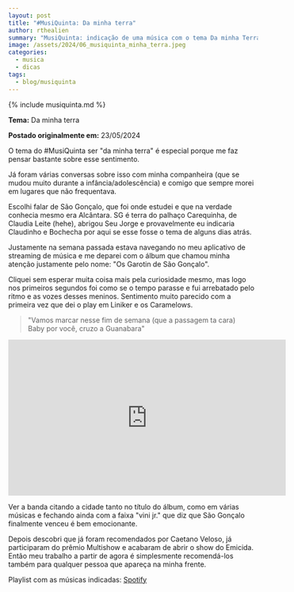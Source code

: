 ```yaml
---
layout: post
title: "#MusiQuinta: Da minha terra"
author: rthealien
summary: "MusiQuinta: indicação de uma música com o tema Da minha Terra"
image: /assets/2024/06_musiquinta_minha_terra.jpeg
categories:
  - musica
  - dicas
tags:
  - blog/musiquinta
---
```


{% include musiquinta.md %}

**Tema:** Da minha terra

**Postado originalmente em:** 23/05/2024


O tema do \#MusiQuinta ser "da minha terra" é especial porque me faz pensar bastante sobre esse sentimento.

Já foram várias conversas sobre isso com minha companheira (que se mudou muito durante a infância/adolescência) e comigo que sempre morei em lugares que não frequentava.

Escolhi falar de São Gonçalo, que foi onde estudei e que na verdade conhecia mesmo era Alcântara. SG é terra do palhaço Carequinha, de Claudia Leite (hehe), abrigou Seu Jorge e provavelmente eu indicaria Claudinho e Bochecha por aqui se esse fosse o tema de alguns dias atrás.

Justamente na semana passada estava navegando no meu aplicativo de streaming de música e me deparei com o álbum que chamou minha atenção justamente pelo nome: "Os Garotin de São Gonçalo". 

Cliquei sem esperar muita coisa mais pela curiosidade mesmo, mas logo nos primeiros segundos foi como se o tempo parasse e fui arrebatado pelo ritmo e as vozes desses meninos. Sentimento muito parecido com a primeira vez que dei o play em Liniker e os Caramelows.

>"Vamos marcar nesse fim de semana (que a passagem ta cara)<br/>
>Baby por você, cruzo a Guanabara"

<iframe width="560" height="315" src="https://www.youtube-nocookie.com/embed/rq_2gjb2d0A?si=M0JwzMcaBw6doOeC" title="YouTube video player" frameborder="0" allow="accelerometer; autoplay; clipboard-write; encrypted-media; gyroscope; picture-in-picture; web-share" referrerpolicy="strict-origin-when-cross-origin" allowfullscreen="1"></iframe>

Ver a banda citando a cidade tanto no título do álbum, como em várias músicas e fechando ainda com a faixa "vini jr." que diz que São Gonçalo finalmente venceu é bem emocionante.

Depois descobri que já foram recomendados por Caetano Veloso, já participaram do prêmio Multishow e acabaram de abrir o show do Emicida. Então meu trabalho a partir de agora é simplesmente recomendá-los também para qualquer pessoa que apareça na minha frente.

Playlist com as músicas indicadas: [Spotify](https://open.spotify.com/playlist/3xmT6LbUyRdWffNaNX9Kj8)
